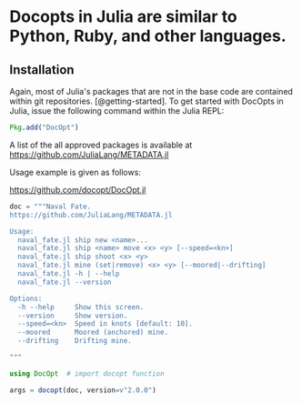 # Docopts in Julia are similar to Python, Ruby, and other languages.

## Installation
Again, most of Julia's packages that are not in the base code are contained within git repositories. [@getting-started]. To get started with DocOpts in Julia,
issue the following command within the Julia REPL:
```Julia
Pkg.add("DocOpt")
```
A list of the all approved packages is available at https://github.com/JuliaLang/METADATA.jl

Usage example is given as follows:

<https://github.com/docopt/DocOpt.jl>

```Julia
doc = """Naval Fate.
https://github.com/JuliaLang/METADATA.jl

Usage:
  naval_fate.jl ship new <name>...
  naval_fate.jl ship <name> move <x> <y> [--speed=<kn>]
  naval_fate.jl ship shoot <x> <y>
  naval_fate.jl mine (set|remove) <x> <y> [--moored|--drifting]
  naval_fate.jl -h | --help
  naval_fate.jl --version

Options:
  -h --help     Show this screen.
  --version     Show version.
  --speed=<kn>  Speed in knots [default: 10].
  --moored      Moored (anchored) mine.
  --drifting    Drifting mine.

"""

using DocOpt  # import docopt function

args = docopt(doc, version=v"2.0.0")
```